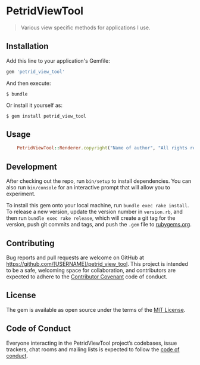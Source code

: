 # PetridViewTool

> Various view specific methods for applications I use.

## Installation

Add this line to your application's Gemfile:

```ruby
gem 'petrid_view_tool'
```

And then execute:

    $ bundle

Or install it yourself as:

    $ gem install petrid_view_tool

## Usage

```ruby 
    PetridViewTool::Renderer.copyright("Name of author", "All rights reserved")
```

## Development

After checking out the repo, run `bin/setup` to install dependencies. You can also run `bin/console` for an interactive prompt that will allow you to experiment.

To install this gem onto your local machine, run `bundle exec rake install`. To release a new version, update the version number in `version.rb`, and then run `bundle exec rake release`, which will create a git tag for the version, push git commits and tags, and push the `.gem` file to [rubygems.org](https://rubygems.org).

## Contributing

Bug reports and pull requests are welcome on GitHub at https://github.com/[USERNAME]/petrid_view_tool. This project is intended to be a safe, welcoming space for collaboration, and contributors are expected to adhere to the [Contributor Covenant](http://contributor-covenant.org) code of conduct.

## License

The gem is available as open source under the terms of the [MIT License](https://opensource.org/licenses/MIT).

## Code of Conduct

Everyone interacting in the PetridViewTool project’s codebases, issue trackers, chat rooms and mailing lists is expected to follow the [code of conduct](https://github.com/[USERNAME]/petrid_view_tool/blob/master/CODE_OF_CONDUCT.md).
